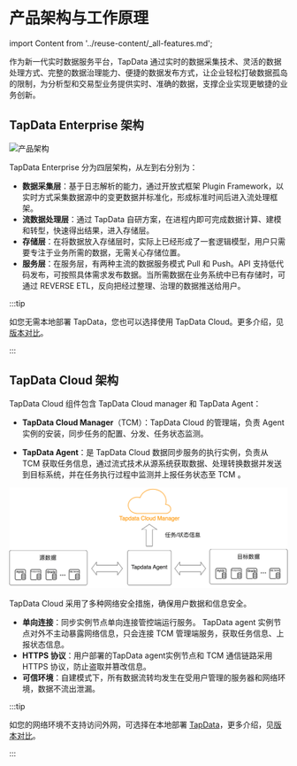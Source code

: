 # 产品架构与工作原理
import Content from '../reuse-content/_all-features.md';

<Content />

作为新一代实时数据服务平台，TapData 通过实时的数据采集技术、灵活的数据处理方式、完整的数据治理能力、便捷的数据发布方式，让企业轻松打破数据孤岛的限制，为分析型和交易型业务提供实时、准确的数据，支撑企业实现更敏捷的业务创新。

## TapData Enterprise 架构 

![产品架构](https://20778419.s21i.faiusr.com/3/2/ABUIABADGAAgtLr-lgYotInUhwYwgA84uAg.gif)

TapData Enterprise 分为四层架构，从左到右分别为：

- **数据采集层**：基于日志解析的能力，通过开放式框架 Plugin Framework，以实时方式采集数据源中的变更数据并标准化，形成标准时间后进入流处理框架。
- **流数据处理层**：通过 TapData 自研方案，在进程内即可完成数据计算、建模和转型，快速得出结果，进入存储层。
- **存储层**：在将数据放入存储层时，实际上已经形成了一套逻辑模型，用户只需要专注于业务所需的数据，无需关心存储位置。
- **服务层**：在服务层，有两种主流的数据服务模式 Pull 和 Push。API 支持低代码发布，可按照具体需求发布数据。当所需数据在业务系统中已有存储时，可通过 REVERSE ETL，反向把经过整理、治理的数据推送给用户。

:::tip

如您无需本地部署 TapData，您也可以选择使用 TapData Cloud。更多介绍，见[版本对比](https://tapdata.net/pricing.html)。

:::

## TapData Cloud 架构

TapData Cloud 组件包含 TapData Cloud manager 和 TapData Agent：

* **TapData Cloud Manager**（TCM）：TapData Cloud 的管理端，负责 Agent 实例的安装，同步任务的配置、分发、任务状态监测。

* **TapData Agent**：是 TapData Cloud 数据同步服务的执行实例，负责从 TCM 获取任务信息，通过流式技术从源系统获取数据、处理转换数据并发送到目标系统，并在任务执行过程中监测并上报任务状态至 TCM 。

![](../images/architecture.png)



TapData Cloud 采用了多种网络安全措施，确保用户数据和信息安全。

* **单向连接**：同步实例节点单向连接管控端运行服务。 TapData agent 实例节点对外不主动暴露网络信息，只会连接 TCM 管理端服务，获取任务信息、上报状态信息。
* **HTTPS 协议**：用户部署的TapData agent实例节点和 TCM 通信链路采用 HTTPS 协议，防止盗取并篡改信息。
* **可信环境**：自建模式下，所有数据流转均发生在受用户管理的服务器和网络环境，数据不流出泄漏。



:::tip

如您的网络环境不支持访问外网，可选择在本地部署 [TapData](https://tapdata.net/tapdata-enterprise.html)，更多介绍，见[版本对比](https://tapdata.net/pricing.html)。

:::
